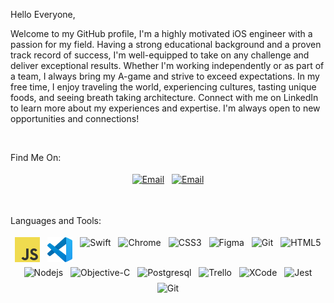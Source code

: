 Hello Everyone,

Welcome to my GitHub profile, I'm a highly motivated iOS engineer with a passion for my field. Having a strong educational background and a proven track record of success, I'm well-equipped to take on any challenge and deliver exceptional results. Whether I'm working independently or as part of a team, I always bring my A-game and strive to exceed expectations. In my free time, I enjoy traveling the world, experiencing cultures, tasting unique foods, and seeing breath taking architecture. Connect with me on LinkedIn to learn more about my experiences and expertise. I'm always open to new opportunities and connections!

<br />

Find Me On:
<p align="center">
<a href="https://www.linkedin.com/in/benjamin-prentiss/"> <img src="https://icongr.am/clarity/email.svg?size=40&color=ffffff" alt="Email" height="40" color=#fff style="vertical-align:top; margin:4px"></a>
<a href="mailto:bschenk18@yahoo.com"> <img src="https://icongr.am/clarity/email.svg?size=40&color=ffffff" alt="Email" height="40" color=#fff style="vertical-align:top; margin:4px"></a>
</p>

<br />

Languages and Tools:
<p align="center">
<img src="https://raw.githubusercontent.com/github/explore/80688e429a7d4ef2fca1e82350fe8e3517d3494d/topics/javascript/javascript.png" alt="Javascript" height="40" style="vertical-align:top; margin:4px">
<img src="https://raw.githubusercontent.com/github/explore/80688e429a7d4ef2fca1e82350fe8e3517d3494d/topics/visual-studio-code/visual-studio-code.png" alt="VS Code" height="40" style="vertical-align:top; margin:4px">
<img src="https://cdn.jsdelivr.net/gh/devicons/devicon/icons/swift/swift-original.svg" alt="Swift" height="40" style="vertical-align:top; margin:4px"/>
<img src="https://cdn.jsdelivr.net/gh/devicons/devicon/icons/chrome/chrome-original.svg" alt="Chrome" height="40" style="vertical-align:top; margin:4px"/>
<img src="https://cdn.jsdelivr.net/gh/devicons/devicon/icons/css3/css3-original.svg" alt="CSS3" height="40" style="vertical-align:top; margin:4px"/>
<img src="https://cdn.jsdelivr.net/gh/devicons/devicon/icons/figma/figma-original.svg" alt="Figma" height="40" style="vertical-align:top; margin:4px"/>
<!-- <img src="https://cdn.jsdelivr.net/gh/devicons/devicon/icons/github/github-original.svg" alt="GitHub" height="40" style="vertical-align:top; margin:4px"/> -->
<img src="https://cdn.jsdelivr.net/gh/devicons/devicon/icons/git/git-original.svg" alt="Git" height="40" style="vertical-align:top; margin:4px"/>
<!-- <img src="https://cdn.jsdelivr.net/gh/devicons/devicon/icons/heroku/heroku-plain.svg" alt="Heroku" height="40" style="vertical-align:top; margin:4px"/> -->
<img src="https://cdn.jsdelivr.net/gh/devicons/devicon/icons/html5/html5-original.svg" alt="HTML5" height="40" style="vertical-align:top; margin:4px"/>
<img src="https://cdn.jsdelivr.net/gh/devicons/devicon/icons/nodejs/nodejs-original.svg" alt="Nodejs" height="40" style="vertical-align:top; margin:4px"/>
<img src="https://cdn.jsdelivr.net/gh/devicons/devicon/icons/objectivec/objectivec-plain.svg" alt="Objective-C" height="40" style="vertical-align:top; margin:4px"/>
<img src="https://cdn.jsdelivr.net/gh/devicons/devicon/icons/postgresql/postgresql-original.svg" alt="Postgresql" height="40" style="vertical-align:top; margin:4px"/>
<img src="https://cdn.jsdelivr.net/gh/devicons/devicon/icons/trello/trello-plain.svg" alt="Trello" height="40" style="vertical-align:top; margin:4px"/>
<img src="https://cdn.jsdelivr.net/gh/devicons/devicon/icons/xcode/xcode-original.svg" alt="XCode" height="40" style="vertical-align:top; margin:4px"/>
<img src="https://cdn.jsdelivr.net/gh/devicons/devicon/icons/jest/jest-plain.svg" alt="Jest" height="40" style="vertical-align:top; margin:4px"/>
 <img src="https://icongr.am/devicon/heroku-original.svg?size=40&color=ffffff" alt="Git" height="40" style="vertical-align:top; margin:4px"/>
</p>
